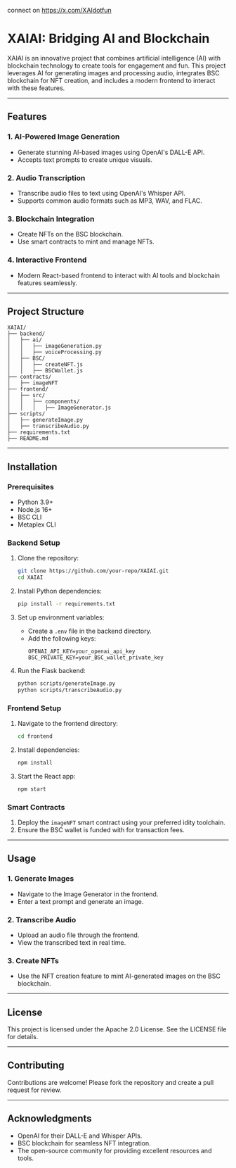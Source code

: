 connect on https://x.com/XAIdotfun

# XAIAI: Bridging AI and Blockchain

XAIAI is an innovative project that combines artificial intelligence (AI) with blockchain technology to create tools for engagement and fun. This project leverages AI for generating images and processing audio, integrates BSC blockchain for NFT creation, and includes a modern frontend to interact with these features.

---

## Features

### **1. AI-Powered Image Generation**
- Generate stunning AI-based images using OpenAI's DALL-E API.
- Accepts text prompts to create unique visuals.

### **2. Audio Transcription**
- Transcribe audio files to text using OpenAI's Whisper API.
- Supports common audio formats such as MP3, WAV, and FLAC.

### **3. Blockchain Integration**
- Create NFTs on the BSC blockchain.
- Use smart contracts to mint and manage NFTs.

### **4. Interactive Frontend**
- Modern React-based frontend to interact with AI tools and blockchain features seamlessly.

---

## Project Structure

```
XAIAI/
├── backend/
│   ├── ai/
│   │   ├── imageGeneration.py
│   │   ├── voiceProcessing.py
│   ├── BSC/
│   │   ├── createNFT.js
│   │   ├── BSCWallet.js
├── contracts/
│   ├── imageNFT
├── frontend/
│   ├── src/
│   │   ├── components/
│   │   │   ├── ImageGenerator.js
├── scripts/
│   ├── generateImage.py
│   ├── transcribeAudio.py
├── requirements.txt
├── README.md
```

---

## Installation

### Prerequisites

- Python 3.9+
- Node.js 16+
- BSC CLI
- Metaplex CLI

### Backend Setup

1. Clone the repository:
   ```bash
   git clone https://github.com/your-repo/XAIAI.git
   cd XAIAI
   ```

2. Install Python dependencies:
   ```bash
   pip install -r requirements.txt
   ```

3. Set up environment variables:
   - Create a `.env` file in the backend directory.
   - Add the following keys:
     ```plaintext
     OPENAI_API_KEY=your_openai_api_key
     BSC_PRIVATE_KEY=your_BSC_wallet_private_key
     ```

4. Run the Flask backend:
   ```bash
   python scripts/generateImage.py
   python scripts/transcribeAudio.py
   ```

### Frontend Setup

1. Navigate to the frontend directory:
   ```bash
   cd frontend
   ```

2. Install dependencies:
   ```bash
   npm install
   ```

3. Start the React app:
   ```bash
   npm start
   ```

### Smart Contracts

1. Deploy the `imageNFT` smart contract using your preferred idity toolchain.
2. Ensure the BSC wallet is funded with  for transaction fees.

---

## Usage

### 1. Generate Images
- Navigate to the Image Generator in the frontend.
- Enter a text prompt and generate an image.

### 2. Transcribe Audio
- Upload an audio file through the frontend.
- View the transcribed text in real time.

### 3. Create NFTs
- Use the NFT creation feature to mint AI-generated images on the BSC blockchain.

---

## License

This project is licensed under the Apache 2.0 License. See the LICENSE file for details.

---

## Contributing

Contributions are welcome! Please fork the repository and create a pull request for review.

---

## Acknowledgments

- OpenAI for their DALL-E and Whisper APIs.
- BSC blockchain for seamless NFT integration.
- The open-source community for providing excellent resources and tools.
